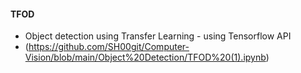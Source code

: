 #### TFOD 
- Object detection using Transfer Learning - using Tensorflow API
- (https://github.com/SH00git/Computer-Vision/blob/main/Object%20Detection/TFOD%20(1).ipynb)
